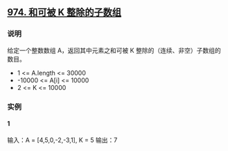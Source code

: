 ## [974. 和可被 K 整除的子数组](https://leetcode-cn.com/problems/subarray-sums-divisible-by-k/)

### 说明
给定一个整数数组 A，返回其中元素之和可被 K 整除的（连续、非空）子数组的数目。

* 1 <= A.length <= 30000
* -10000 <= A[i] <= 10000
* 2 <= K <= 10000

### 实例
#### 1
输入：A = [4,5,0,-2,-3,1], K = 5
输出：7